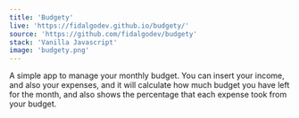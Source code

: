 ```yaml
---
title: 'Budgety'
live: 'https://fidalgodev.github.io/budgety/'
source: 'https://github.com/fidalgodev/budgety'
stack: 'Vanilla Javascript'
image: 'budgety.png'
---
```


A simple app to manage your monthly budget. You can insert your income, and also your expenses, and it will calculate how much budget you have left for the month, and also shows the percentage that each expense took from your budget.
